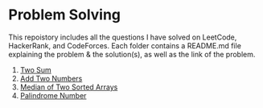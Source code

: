 # Problem Solving

This repoistory includes all the questions I have solved on LeetCode, HackerRank, and CodeForces. Each folder contains a README.md file explaining the problem & the solution(s), as well as the link of the problem.

1. [Two Sum](https://github.com/OJScofield/ProblemSolving/tree/main/twoSum)
2. [Add Two Numbers](https://github.com/OJScofield/ProblemSolving/tree/main/addTwoNumbers)
3. [Median of Two Sorted Arrays](https://github.com/OJScofield/ProblemSolving/tree/main/medianOfTwoSortedArrays)
4. [Palindrome Number](https://github.com/OJScofield/ProblemSolving/tree/main/palindromeNumber)
